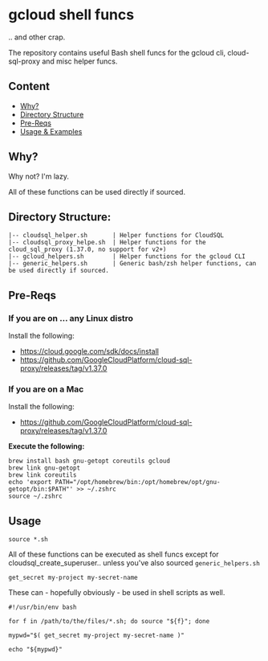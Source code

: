 # gcloud shell funcs

.. and other crap.

The repository contains useful Bash shell funcs for the gcloud cli, cloud-sql-proxy and misc helper funcs.


## Content

* [Why?](#why)
* [Directory Structure](#directory-structure)
* [Pre-Reqs](#pre-reqs)
* [Usage & Examples](#usage)

## Why?

Why not? I'm lazy.

All of these functions can be used directly if sourced.

## Directory Structure:

```
|-- cloudsql_helper.sh       | Helper functions for CloudSQL
|-- cloudsql_proxy_helpe.sh  | Helper functions for the cloud_sql_proxy (1.37.0, no support for v2+)
|-- gcloud_helpers.sh        | Helper functions for the gcloud CLI
|-- generic_helpers.sh       | Generic bash/zsh helper functions, can be used directly if sourced.
```

## Pre-Reqs

### If you are on ... any Linux distro

Install the following:

* https://cloud.google.com/sdk/docs/install
* https://github.com/GoogleCloudPlatform/cloud-sql-proxy/releases/tag/v1.37.0

### If you are on a Mac

Install the following:
* https://github.com/GoogleCloudPlatform/cloud-sql-proxy/releases/tag/v1.37.0

**Execute the following:**

```
brew install bash gnu-getopt coreutils gcloud 
brew link gnu-getopt
brew link coreutils
echo 'export PATH="/opt/homebrew/bin:/opt/homebrew/opt/gnu-getopt/bin:$PATH"' >> ~/.zshrc
source ~/.zshrc
```

## Usage

```
source *.sh
```

All of these functions can be executed as shell funcs except for cloudsql_create_superuser.. unless you've also sourced `generic_helpers.sh`

```
get_secret my-project my-secret-name
```

These can - hopefully obviously - be used in shell scripts as well.

```
#!/usr/bin/env bash

for f in /path/to/the/files/*.sh; do source "${f}"; done

mypwd="$( get_secret my-project my-secret-name )"

echo "${mypwd}"
```